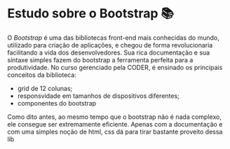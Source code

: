 # Estudo sobre o Bootstrap 📚
O *Bootstrap* é uma das biblíotecas front-end mais conhecidas do mundo, utilizado para criação de aplicações, e chegou de forma revolucionaria facilitando a vida dos desenvolvedores. Sua rica documentação e sua síntaxe simples fazem do bootstrap a ferramenta perfeita para a produtividade.
No curso gerenciado pela CODER, é ensinado os principais conceitos da biblioteca:
- grid de 12 colunas;
- responsvidade em tamanhos de dispositivos diferentes;
- componentes do bootstrap

Como dito antes, ao mesmo tempo que o bootstrap não é nada complexo, ele consegue ser extremamente eficiente. Apenas com a documentação e com uma simples noção de html, css dá para tirar bastante proveito dessa lib
